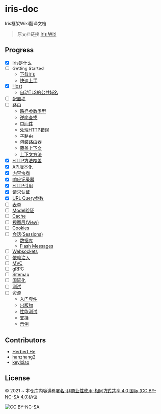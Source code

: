 # iris-doc

Iris框架Wiki翻译文档

> 原文档链接 [Iris Wiki](https://github.com/kataras/iris/wiki)

## Progress

- [x] [Iris是什么](/WhatIsIris.md)
- [ ] Getting Started
  - [下载Iris](/GettingStarted/InstallingIris.md)
  - [快速上手](/GettingStarted/QuickStart.md)
- [x] [Host](/Host/README.md)
  - [自动TLS的公共域名](/Host/AutomaticPublicDomainWithTLS.md)
- [ ] [配置项](/Configuration.md)
- [ ] [路由](/Routing/README.md)
  - [路径参数类型](/Routing/PathParamterTypes.md)
  - [逆向查找](/Routing/ReverseLookups.md)
  - [中间件](/Routing/Middleware.md)
  - [处理HTTP错误](/Routing/HandleHTTPErrors.md)
  - [子路由](/Routing/Subdomains.md)
  - [包装路由器](/Routing/WrapTheRouter.md)
  - [覆盖上下文](/Routing/OverrideContext.md)
  - [上下文方法](/Routing/ContextMethods.md)
- [x] [HTTP方法覆盖](/HTTPMethodOverride.md)
- [x] [API版本化](/APIVersioning.md)
- [x] [内容协商](/ContentNegotiation.md)
- [x] [响应记录器](/ResponseRecorder.md)
- [x] [HTTP引用](/HTTPReferrer.md)
- [x] [请求认证](/RequestAuthentication.md)
- [x] [URL Query参数](/URLQueryParameters.md)
- [ ] [表单](/Forms.md)
- [ ] [Model验证](/ModelValidation.md)
- [ ] [Cache](/Cache.md)
- [ ] [视图层(View)](/View.md)
- [ ] [Cookies](/Cookies.md)
- [ ] [会话(Sessions)](/Sessions/README.md)
  - [数据库](/Sessions/Database.md)
  - [Flash Messages](/Sessions/Messages.md)
- [ ] [Websockets](/Websockets.md)
- [ ] [依赖注入](/DependencyInjection.md)
- [ ] [MVC](/MVC.md)
- [ ] [gRPC](/gRCP.md)
- [ ] [Sitemap](/Sitemap.md)
- [ ] [国际化](/Localization.md)
- [ ] [测试](/Testing.md)
- [ ] 资源
  - [入门套件](/StarterKit.md)
  - [出版物](/Publications.md)
  - [性能测试](/Benchmarks.md)
  - [支持](/Support.md)
  - [示例](https://github.com/kataras/iris/tree/master/_examples)

## Contributors

- [Herbert He](https://github.com/HerbertHe)
- [hanzhang2](https://github.com/hanzhang2)
- [keylxiao](https://github.com/keylxiao)

## License

&copy; 2021 ~ 本仓库内容遵循[署名-非商业性使用-相同方式共享 4.0 国际 (CC BY-NC-SA 4.0)](https://creativecommons.org/licenses/by-nc-sa/4.0/deed.zh)协议

![CC BY-NC-SA](https://mirrors.creativecommons.org/presskit/buttons/88x31/png/by-nc-sa.png)

